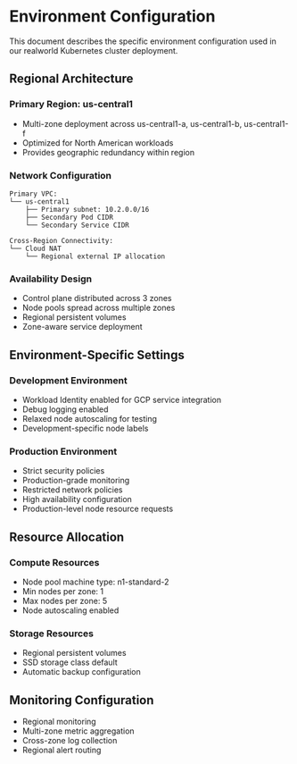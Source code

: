 # Environment Configuration

This document describes the specific environment configuration used in our realworld Kubernetes cluster deployment.

## Regional Architecture

### Primary Region: us-central1
- Multi-zone deployment across us-central1-a, us-central1-b, us-central1-f
- Optimized for North American workloads
- Provides geographic redundancy within region

### Network Configuration
```
Primary VPC:
└── us-central1
    ├── Primary subnet: 10.2.0.0/16
    ├── Secondary Pod CIDR
    └── Secondary Service CIDR

Cross-Region Connectivity:
└── Cloud NAT
    └── Regional external IP allocation
```

### Availability Design
- Control plane distributed across 3 zones
- Node pools spread across multiple zones
- Regional persistent volumes
- Zone-aware service deployment

## Environment-Specific Settings

### Development Environment
- Workload Identity enabled for GCP service integration
- Debug logging enabled
- Relaxed node autoscaling for testing
- Development-specific node labels

### Production Environment
- Strict security policies
- Production-grade monitoring
- Restricted network policies
- High availability configuration
- Production-level node resource requests

## Resource Allocation

### Compute Resources
- Node pool machine type: n1-standard-2
- Min nodes per zone: 1
- Max nodes per zone: 5
- Node autoscaling enabled

### Storage Resources
- Regional persistent volumes
- SSD storage class default
- Automatic backup configuration

## Monitoring Configuration
- Regional monitoring
- Multi-zone metric aggregation
- Cross-zone log collection
- Regional alert routing